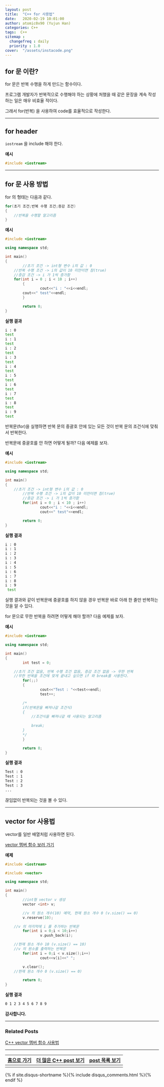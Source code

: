 ```yaml
---
layout: post
title:  "C++ for 사용법"
date:   2020-02-19 10:01:00
author: atomic0x90 (Yujun Han)
categories: C++
tags:  C++
sitemap :
  changefreq : daily
  priority : 1.0
cover:  "/assets/instacode.png"
---
```


## for 문 이란?

for 문은 반복 수행을 하게 만드는 함수이다.

프로그램 개발자가 반복적으로 수행해야 하는 상황에 처했을 때 같은 문장을 계속 작성하는 일은 매우 비효율 적이다.

그래서 for(반복) 을 사용하여 code를 효율적으로 작성한다.

---

## for header

`iostream` 을 include 해야 한다.

**예시**
```cpp
#include <iostream>
```

---

## for 문 사용 방법

for 의 형태는 다음과 같다.

```cpp
for(초기 조건;반복 수행 조건;증감 조건)
{
	//반복을 수행할 알고리즘
}
```

**예시**
```cpp
#include <iostream>

using namespace std;

int main()
{
        //초기 조건 -> int형 변수 i의 값 : 0
	//반복 수행 조건 -> i의 값이 10 미만이면 참(true)
	//증감 조건 -> i 가 1씩 증가함
	for(int i = 0 ; i < 10 ; i++)
        {
                cout<<"i : "<<i<<endl;
		cout<<" test"<<endl;
        }

        return 0;
}
```

**실행 결과**
```bash
i : 0
test
i : 1
test
i : 2
test
i : 3
test
i : 4
test
i : 5
test
i : 6
test
i : 7
test
i : 8
test
i : 9
test
```

반복문(for)을 실행하면 반복 문의 중괄호 안에 있는 모든 것이 반복 문의 조건식에 맞춰서 반복한다.

반복문에 중괄호를 안 하면 어떻게 될까? 다음 예제를 보자.

**예시**
```cpp
#include <iostream>

using namespace std;

int main()
{
	//초기 조건 -> int형 변수 i의 값 : 0
        //반복 수행 조건 -> i의 값이 10 미만이면 참(true)
        //증감 조건 -> i 가 1씩 증가함
        for(int i = 0 ; i < 10 ; i++)
                cout<<"i : "<<i<<endl;
                cout<<" test"<<endl;

        return 0;
}
```

**실행 결과**
```bash
i : 0
i : 1
i : 2
i : 3
i : 4
i : 5
i : 6
i : 7
i : 8
i : 9
 test
```

실행 결과와 같이 반복문에 중괄호를 하지 않을 경우 반복문 바로 아래 한 줄만 반복하는 것을 알 수 있다.


for 문으로 무한 반복을 하려면 어떻게 해야 할까? 다음 예제를 보자.

**예시**
```cpp
#include <iostream>

using namespace std;

int main()
{
        int test = 0;

	//초기 조건 없음, 반복 수행 조건 없음, 증감 조건 없음 -> 무한 반복
	//무한 반복을 조건에 맞게 끝내고 싶으면 if 와 break를 사용한다.
        for(;;)
        {
                cout<<"Test : "<<test<<endl;
                test++;

		/*
		if(반복문을 빠져나갈 조건식)
		{
			//조건식을 빠져나갈 때 사용되는 알고리즘
		
			break;
		}
		*/
        }

        return 0;
}
```

**실행 결과**
```bash
Test : 0
Test : 1
Test : 2
Test : 3
...
```

끊임없이 반복되는 것을 볼 수 있다.

---

## vector for 사용법

vector를 일반 배열처럼 사용하면 된다.

[vector 멤버 함수 보러 가기][10]

**예제**
```cpp
#include <iostream>

#include <vector>

using namespace std;

int main()
{
        //int형 vector v 생성
        vector <int> v;

        //v 의 원소 개수(10) 예약, 현재 원소 개수 0 (v.size() == 0)
        v.reserve(10);

	//v 의 마지막에 i 를 추가하는 반복문
        for(int i = 0;i < 10;i++)
                v.push_back(i);

	//현재 원소 개수 10 (v.size() == 10)
	//v 의 원소를 출력하는 반복문
        for(int i = 0;i < v.size();i++)
                cout<<v[i]<<" ";

        v.clear();
	//현재 원소 개수 0 (v.size() == 0)

        return 0;
}
```

**실행 결과**
```bash
0 1 2 3 4 5 6 7 8 9 
```

**감사합니다.**


---

### Related Posts

[C++ vector 멤버 함수 사용법][10]

---


[홈으로 가기][01]       |[더 많은 C++ post 보기][03]            |[post 목록 보기][02]
:------:                |:------:                               |:------:
                        |                                       |


[01]: https://atomic0x90.github.io/ "home"
[02]: https://atomic0x90.github.io/posts/ "posts"
[03]: https://atomic0x90.github.io/posts/#C++ "C++ post"

[10]: https://atomic0x90.github.io/c++/2020/02/16/c++-vector.html "C++ vector"


{% if site.disqus-shortname %}{% include disqus_comments.html %}{% endif %}



